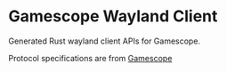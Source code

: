 # Gamescope Wayland Client

Generated Rust wayland client APIs for Gamescope.

Protocol specifications are from [Gamescope](https://github.com/ValveSoftware/gamescope/tree/master/protocol)
